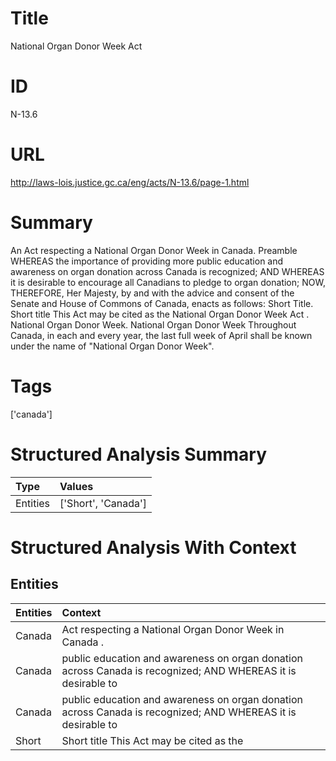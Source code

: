 # Title
National Organ Donor Week Act


# ID
N-13.6

# URL
http://laws-lois.justice.gc.ca/eng/acts/N-13.6/page-1.html


# Summary
An Act respecting a National Organ Donor Week in Canada.
Preamble WHEREAS the importance of providing more public education and awareness on organ donation across Canada is recognized; AND WHEREAS it is desirable to encourage all Canadians to pledge to organ donation; NOW, THEREFORE, Her Majesty, by and with the advice and consent of the Senate and House of Commons of Canada, enacts as follows: Short Title.
Short title This Act may be cited as the  National Organ Donor Week Act .
National Organ Donor Week.
National Organ Donor Week Throughout Canada, in each and every year, the last full week of April shall be known under the name of "National Organ Donor Week".


# Tags
['canada']


# Structured Analysis Summary
| Type     | Values              |
|:---------|:--------------------|
| Entities | ['Short', 'Canada'] |


# Structured Analysis With Context
 


## Entities
| Entities   | Context                                                                                                      |
|:-----------|:-------------------------------------------------------------------------------------------------------------|
| Canada     | Act respecting a National Organ Donor Week in Canada .                                                       |
| Canada     | public education and awareness on organ donation across Canada is recognized; AND WHEREAS it is desirable to |
| Canada     | public education and awareness on organ donation across Canada is recognized; AND WHEREAS it is desirable to |
| Short      | Short title This Act may be cited as the                                                                     |


